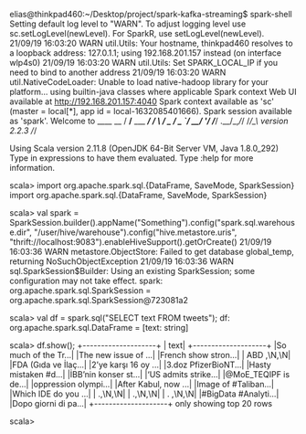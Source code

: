 elias@thinkpad460:~/Desktop/project/spark-kafka-streaming$ spark-shell
Setting default log level to "WARN".
To adjust logging level use sc.setLogLevel(newLevel). For SparkR, use setLogLevel(newLevel).
21/09/19 16:03:20 WARN util.Utils: Your hostname, thinkpad460 resolves to a loopback address: 127.0.1.1; using 192.168.201.157 instead (on interface wlp4s0)
21/09/19 16:03:20 WARN util.Utils: Set SPARK_LOCAL_IP if you need to bind to another address
21/09/19 16:03:20 WARN util.NativeCodeLoader: Unable to load native-hadoop library for your platform... using builtin-java classes where applicable
Spark context Web UI available at http://192.168.201.157:4040
Spark context available as 'sc' (master = local[*], app id = local-1632085401666).
Spark session available as 'spark'.
Welcome to
      ____              __
     / __/__  ___ _____/ /__
    _\ \/ _ \/ _ `/ __/  '_/
   /___/ .__/\_,_/_/ /_/\_\   version 2.2.3
      /_/
         
Using Scala version 2.11.8 (OpenJDK 64-Bit Server VM, Java 1.8.0_292)
Type in expressions to have them evaluated.
Type :help for more information.

scala> import org.apache.spark.sql.{DataFrame, SaveMode, SparkSession}
import org.apache.spark.sql.{DataFrame, SaveMode, SparkSession}

scala> val spark = SparkSession.builder().appName("Something").config("spark.sql.warehouse.dir", "/user/hive/warehouse").config("hive.metastore.uris", "thrift://localhost:9083").enableHiveSupport().getOrCreate()
21/09/19 16:03:36 WARN metastore.ObjectStore: Failed to get database global_temp, returning NoSuchObjectException
21/09/19 16:03:36 WARN sql.SparkSession$Builder: Using an existing SparkSession; some configuration may not take effect.
spark: org.apache.spark.sql.SparkSession = org.apache.spark.sql.SparkSession@723081a2

scala> val df = spark.sql("SELECT text FROM tweets");
df: org.apache.spark.sql.DataFrame = [text: string]

scala> df.show();
+--------------------+
|                text|
+--------------------+
|So much of the Tr...|
|The new issue of ...|
|French show stron...|
|          ABD ,\N,\N|
|FDA (Gıda ve İlaç...|
|2’ye karşı 16 oy ...|
|3.doz PfizerBioNT...|
|Hasty mistaken #d...|
|İBB’nin konser st...|
|‘US admits strike...|
|@MoE_TEQIPF is de...|
|oppression olympi...|
|After Kabul, now ...|
|Image of #Taliban...|
|Which IDE do you ...|
|             .,\N,\N|
|             .,\N,\N|
|            . ,\N,\N|
|#BigData #Analyti...|
|Dopo giorni di pa...|
+--------------------+
only showing top 20 rows


scala> 

